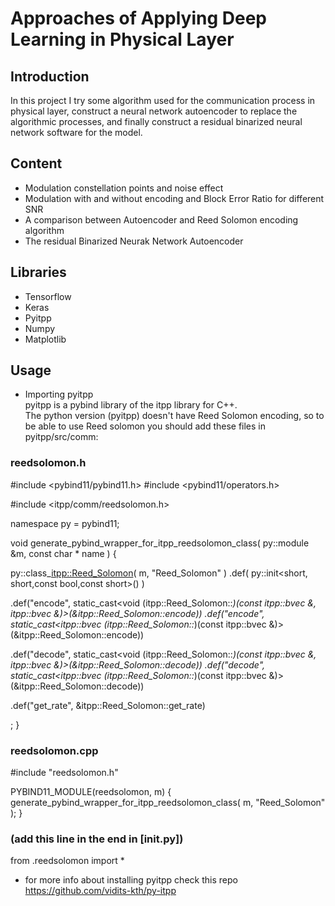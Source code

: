 # Approaches of Applying Deep Learning in Physical Layer

## Introduction

In this project I try some algorithm used for the communication process in physical layer, construct a neural network autoencoder to replace the algorithmic processes, and finally construct a residual binarized neural network software for the model.

## Content

* Modulation constellation points and noise effect
* Modulation with and without encoding and Block Error Ratio for different SNR
* A comparison between Autoencoder and Reed Solomon encoding algorithm
* The residual Binarized Neurak Network Autoencoder

## Libraries

* Tensorflow
* Keras
* Pyitpp
* Numpy
* Matplotlib

## Usage

* Importing pyitpp <br/>
  pyitpp is a pybind library of the itpp library for C++. <br/>
  The python version (pyitpp) doesn't have Reed Solomon encoding, so to be able to use Reed solomon you should add these files in pyitpp/src/comm:
  
### reedsolomon.h
#include <pybind11/pybind11.h>
#include <pybind11/operators.h>


#include <itpp/comm/reedsolomon.h>


namespace py = pybind11;





void generate_pybind_wrapper_for_itpp_reedsolomon_class( py::module &m, const char * name ) {


  py::class_<itpp::Reed_Solomon>( m, "Reed_Solomon" )
  .def( py::init<short, short,const bool,const short>() )


  .def("encode", static_cast<void (itpp::Reed_Solomon::*)(const itpp::bvec &, itpp::bvec &)>(&itpp::Reed_Solomon::encode))
  .def("encode", static_cast<itpp::bvec (itpp::Reed_Solomon::*)(const itpp::bvec &)>(&itpp::Reed_Solomon::encode))



  .def("decode", static_cast<void (itpp::Reed_Solomon::*)(const itpp::bvec &, itpp::bvec &)>(&itpp::Reed_Solomon::decode))
  .def("decode", static_cast<itpp::bvec (itpp::Reed_Solomon::*)(const itpp::bvec &)>(&itpp::Reed_Solomon::decode))


  .def("get_rate", &itpp::Reed_Solomon::get_rate)
    
  ;
}

### reedsolomon.cpp

#include "reedsolomon.h"

PYBIND11_MODULE(reedsolomon, m)
{
  generate_pybind_wrapper_for_itpp_reedsolomon_class( m, "Reed_Solomon" );
}

### (add this line in the end in [__init__.py])

from .reedsolomon import *

* for more info about installing pyitpp check this repo https://github.com/vidits-kth/py-itpp

